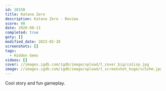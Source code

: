 ```yaml
---
id: 20150
title: Katana Zero
description: Katana Zero - Review
score: 90
date: 2020-08-11
completed: true
goty: []
modified_date: 2023-02-28
screenshots: []
tags:
  - Hidden Gems
videos: []
cover: //images.igdb.com/igdb/image/upload/t_cover_big/co1isp.jpg
image: //images.igdb.com/igdb/image/upload/t_screenshot_huge/sc5zhm.jpg
---
```

Cool story and fun gameplay.